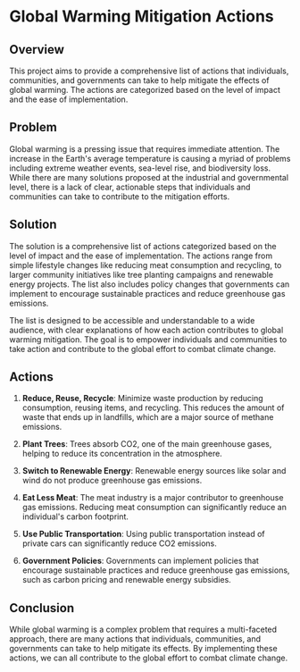 # Global Warming Mitigation Actions

## Overview

This project aims to provide a comprehensive list of actions that individuals, communities, and governments can take to help mitigate the effects of global warming. The actions are categorized based on the level of impact and the ease of implementation.

## Problem

Global warming is a pressing issue that requires immediate attention. The increase in the Earth's average temperature is causing a myriad of problems including extreme weather events, sea-level rise, and biodiversity loss. While there are many solutions proposed at the industrial and governmental level, there is a lack of clear, actionable steps that individuals and communities can take to contribute to the mitigation efforts.

## Solution

The solution is a comprehensive list of actions categorized based on the level of impact and the ease of implementation. The actions range from simple lifestyle changes like reducing meat consumption and recycling, to larger community initiatives like tree planting campaigns and renewable energy projects. The list also includes policy changes that governments can implement to encourage sustainable practices and reduce greenhouse gas emissions.

The list is designed to be accessible and understandable to a wide audience, with clear explanations of how each action contributes to global warming mitigation. The goal is to empower individuals and communities to take action and contribute to the global effort to combat climate change.

## Actions

1. **Reduce, Reuse, Recycle**: Minimize waste production by reducing consumption, reusing items, and recycling. This reduces the amount of waste that ends up in landfills, which are a major source of methane emissions.

2. **Plant Trees**: Trees absorb CO2, one of the main greenhouse gases, helping to reduce its concentration in the atmosphere.

3. **Switch to Renewable Energy**: Renewable energy sources like solar and wind do not produce greenhouse gas emissions.

4. **Eat Less Meat**: The meat industry is a major contributor to greenhouse gas emissions. Reducing meat consumption can significantly reduce an individual's carbon footprint.

5. **Use Public Transportation**: Using public transportation instead of private cars can significantly reduce CO2 emissions.

6. **Government Policies**: Governments can implement policies that encourage sustainable practices and reduce greenhouse gas emissions, such as carbon pricing and renewable energy subsidies.

## Conclusion

While global warming is a complex problem that requires a multi-faceted approach, there are many actions that individuals, communities, and governments can take to help mitigate its effects. By implementing these actions, we can all contribute to the global effort to combat climate change.